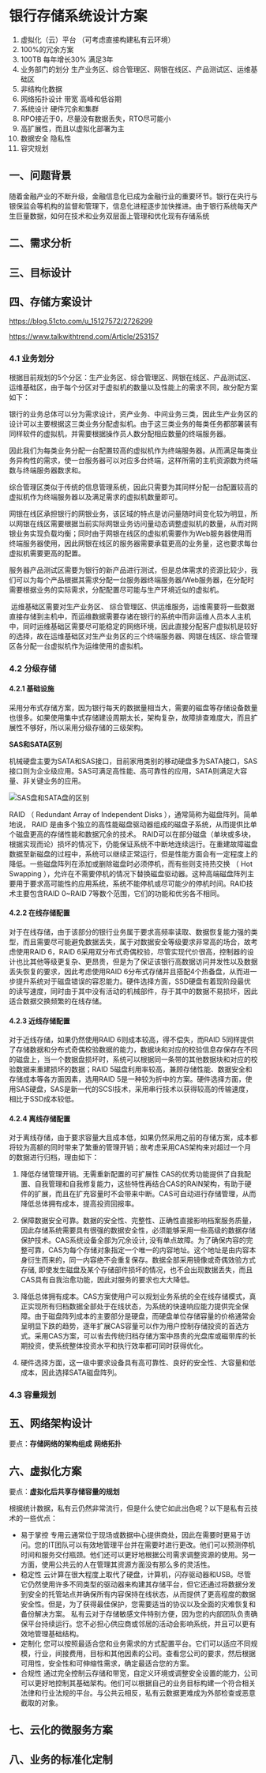 # 银行存储系统设计方案

1. 虚拟化（云）平台 （可考虑直接构建私有云环境）
2. 100%的冗余方案
3. 100TB 每年增长30% 满足3年
4. 业务部门的划分 生产业务区、综合管理区、网银在线区、产品测试区、运维基础区
5. 非结构化数据
6. 网络拓扑设计 带宽 高峰和低谷期
7. 系统设计 硬件冗余和集群
8. RPO接近于0，尽量没有数据丢失，RTO尽可能小
9. 高扩展性，而且以虚拟化部署为主
10. 数据安全 隐私性
11. 容灾规划







## 一、问题背景

随着金融产业的不断升级，金融信息化已成为金融行业的重要环节。银行在央行与银保监会等机构的监督和管理下，信息化进程逐步加快推进。由于银行系统每天产生巨量数据，如何在技术和业务双层面上管理和优化现有存储系统

## 二、需求分析



## 三、目标设计



## 四、存储方案设计

https://blog.51cto.com/u_15127572/2726299

https://www.talkwithtrend.com/Article/253157

### 4.1 业务划分

 根据目前规划的5个分区：生产业务区、综合管理区、网银在线区、产品测试区、运维基础区，由于每个分区对于虚拟机的数量以及性能上的需求不同，故分配方案如下：

​	银行的业务总体可以分为需求设计，资产业务、中间业务三类，因此生产业务区的设计可以主要根据这三类业务分配虚拟机。由于这三类业务的每类任务都部署装有同样软件的虚拟机，并需要根据操作员人数分配相应数量的终端服务器。

因此我们为每类业务分配一台配置较高的虚拟机作为终端服务器。从而满足每类业务异构性的需求，使一台服务器可以对应多台终端，这样所需的主机资源数为终端数与终端服务器数求和。

​    综合管理区类似于传统的信息管理系统，因此只需要为其同样分配一台配置较高的虚拟机作为终端服务器以及满足需求的虚拟机数量即可。

​    网银在线区承担银行的网银业务，该区域的特点是访问量随时间变化较为明显，所以网银在线区需要根据当前实际网银业务访问量动态调整虚拟机的数量，从而对网银业务实现负载均衡；同时由于网银在线区的虚拟机需要作为Web服务器使用而终端服务器使用，因此网银在线区的服务器需要承载更高的业务量，这也要求每台虚拟机需要更高的配置。

​    服务器产品测试区需要为银行的新产品进行测试，但是总体需求的资源比较少，我们可以为每个产品根据其需求分配一台服务器终端服务器/Web服务器，在分配时需要根据业务的实际需求，分配配置尽可能与生产环境近似的虚拟机。

​    运维基础区需要对生产业务区、 综合管理区、供运维服务，运维需要将一些数据直接存储到主机中，而运维数据需要存诸在银行的系统中而非运维人员本人主机中，同时运维基础区需要尽可能稳定的网络环境，因此直接分配客户虚拟机是较好的选择，故在运维基础区对生产业务区的三个终端服务器、网银在线区、综合管理区各分配一台虚拟机作为运维使用的虚拟机。

### 4.2 分级存储

#### 4.2.1 基础设施

采用分布式存储方案，因为银行每天的数据量相当大，需要的磁盘等存储设备数量也很多。如果使用集中式存储建设周期太长，架构复杂，故障排查难度大，而且扩展性不够好，所以采用分级存储的三级架构。

**SAS和SATA区别**

机械硬盘主要为SATA和SAS接口，目前家用类别的移动硬盘多为SATA接口，SAS接口则为企业级应用。SAS可满足高性能、高可靠性的应用，SATA则满足大容量、非关键业务的应用。

![SAS盘和SATA盘的区别](https://imgconvert.csdnimg.cn/aHR0cHM6Ly9leHAtcGljdHVyZS5jZG4uYmNlYm9zLmNvbS82NWJhODgwYjMxMjEwNTYxNThjZTFiNWMwOGFlZThkNzU4MmE2YWM2LmpwZw?x-oss-process=image/format,png)

RAID （ Redundant Array of Independent Disks ），通常简称为磁盘阵列。简单地说， RAID 是由多个独立的高性能磁盘驱动器组成的磁盘子系统，从而提供比单个磁盘更高的存储性能和数据冗余的技术。 RAID可以在部分磁盘（单块或多块，根据实现而论）损坏的情况下，仍能保证系统不中断地连续运行。在重建故障磁盘数据至新磁盘的过程中，系统可以继续正常运行，但是性能方面会有一定程度上的降低。一些磁盘阵列在添加或删除磁盘时必须停机，而有些则支持热交换 （ Hot Swapping ），允许在不需要停机的情况下替换磁盘驱动器。这种高端磁盘阵列主要用于要求高可能性的应用系统，系统不能停机或尽可能少的停机时间。RAID技术主要包含RAID 0~RAID 7等数个范围，它们的功能和优劣各不相同。

#### 4.2.2 在线存储配置

对于在线存储，由于该部分的银行业务属于要求高频率读取、数据恢复能力强的类型，而且需要尽可能避免数据丢失，属于对数据安全等级要求非常高的场合，故考虑使用RAID 6，RAID 6采用双分布式奇偶校验，尽管实现代价很高，控制器的设计也比其他等级更复杂、更昂贵，但是为了保证该银行高数据访问并发性以及数据丢失恢复的要求，因此考虑使用RAID 6分布式存储并且搭配4个热备盘，从而进一步提升系统对于磁盘错误的容忍能力。硬件选择方面，SSD硬盘有着现阶段最优的读写速度，同时由于其中没有活动的机械部件，存于其中的数据不易损坏，因此适合数据交换频繁的在线存储。

#### 4.2.3 近线存储配置

对于近线存储，如果仍然使用RAID 6则成本较高，得不偿失，而RAID 5同样提供了存储数据和分布式奇偶校验数据的能力，数据块和对应的校验信息存保存在不同的磁盘上，当一个数据盘损坏时，系统可以根据同一条带的其他数据块和对应的校验数据来重建损坏的数据；RAID 5磁盘利用率较高，兼顾存储性能、数据安全和存储成本等各方面因素，选用RAID 5是一种较为折中的方案。硬件选择方面，使用SAS硬盘，SAS是新一代的SCSI技术，采用串行技术以获得较高的传输速度，相比于SSD成本较低。

#### 4.2.4 离线存储配置

对于离线存储，由于要求容量大且成本低，如果仍然采用之前的存储方案，成本都将较为高额的同时带来了繁重的管理开销；故考虑采用CAS架构来对超过一个月的数据进行归档，理由如下：

1. 降低存储管理开销。无需重新配置的可扩展性 CAS的优秀功能提供了自我配置、自我管理和自我修复能力，这些特性再结合CAS的RAIN架构，有助于硬件的扩展，而且在扩充容量时不会带来中断。CAS可自动进行存储管理，从而降低总体拥有成本，提高投资回报率。

2. 保障数据安全可靠。数据的安全性、完整性、正确性直接影响档案服务质量，因此存储系统需要具有很强的数据安全性，必须能够采用一些高级的数据存储保护技术。CAS系统设备全部为冗余设计, 没有单点故障。为了确保内容的完整可靠，CAS为每个存储对象指定一个唯一的内容地址。这个地址是由内容本身衍生而来的，同一内容绝不会重复保存。数据全部采用镜像或奇偶效验方式存储, 即使发生磁盘及某个存储部件损坏的情况，也不会出现数据丢失，而且CAS具有自我治愈功能，因此对服务的要求也大大降低。

3. 降低总体拥有成本。CAS方案使用户可以规划业务系统的全在线存储模式，真正实现所有归档数据全部处于在线状态，为系统的快速响应能力提供完全保障。由于磁盘阵列成本的主要部分是硬盘，而硬盘单位存储容量的价格通常会呈明显下跌的趋势，逐年扩展CAS容量可以作为用户控制存储投资的首选方式。采用CAS方案，可以省去传统归档存储方案中昂贵的光盘库或磁带库的长期投资，使系统整体投资水平和执行效率都可同时获得优化。
4. 硬件选择方面，这一级中要求设备具有高可靠性、良好的安全性、大容量和低成本，因此选择SATA磁盘阵列。

### 4.3 容量规划



## 五、网络架构设计

要点：**存储网络的架构组成** **网络拓扑**

## 六、虚拟化方案

要点：**虚拟化后共享存储容量的规划**



根据统计数据，私有云仍然非常流行，但是什么使它如此出色呢？以下是私有云技术的一些优点：

- 易于掌控
  专用云通常位于现场或数据中心提供商处，因此在需要时更易于访问。您的IT团队可以有效地管理平台并在需要时进行更改。他们可以预测停机时间和服务交付瓶颈。他们还可以更好地根据公司需求调整资源的使用。另一方面，使用公共云的人在管理其资源方面没有那么多的灵活性。
- 稳定性
  云计算在很大程度上取代了硬盘，计算机，闪存驱动器和USB。尽管它仍然使用许多不同类型的驱动器来构建其存储平台，但它还通过将数据分发到安全的托管站点并确保所有内容保持在线状态，从而提供了更高程度的数据安全性。但是，为了获得最佳保护，您需要适当的协议以及全面的灾难恢复和备份解决方案。
  私有云对于存储敏感文件特别方便，因为您的内部团队负责确保平台持续运行。您不必担心供应商或邻居的活动会影响系统，并且可以更有效地管理基础结构。
- 定制化
  您可以按照最适合您和业务需求的方式配置平台。它们可以适应不同规模，行业，间接费用，目标和其他因素的公司。查看您公司的要求，然后根据可用性，安全性和可伸缩性需求，确定最适合您的方案。
- 合规性
  通过完全控制云存储和带宽，自定义环境或调整安全设置的能力，公司可以更好地控制其基础架构。他们可以根据自己的业务目标构建一个符合相关法律和行业法规的平台。与公共云相反，私有云数据更难成为外部检查或恶意截取的对象。

## 七、云化的微服务方案



## 八、业务的标准化定制















